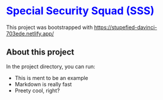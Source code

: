 # Special Security Squad (SSS)

This project was bootstrapped with https://stupefied-davinci-703ede.netlify.app/

## About this project

In the project directory, you can run:

* This is ment to be an example
* Markdown is really fast
* Preety cool, right?
<style>H1{color:Blue;}</style>